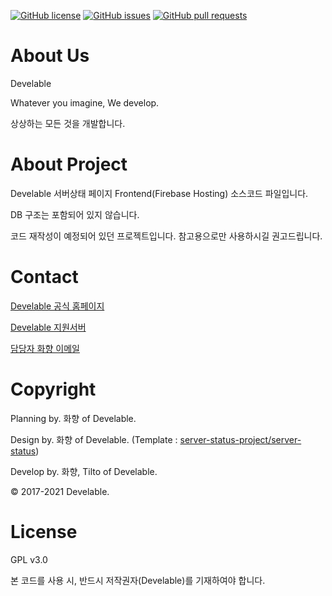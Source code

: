 [![GitHub license](https://img.shields.io/github/license/develable/status.develable.xyz-frontend?style=for-the-badge)](https://github.com/develable/status.develable.xyz-frontend) [![GitHub issues](https://img.shields.io/github/issues/develable/status.develable.xyz-frontend?style=for-the-badge)](https://github.com/develable/status.develable.xyz-frontend/issues) [![GitHub pull requests](https://img.shields.io/github/issues-pr/develable/status.develable.xyz-frontend?style=for-the-badge)](https://github.com/develable/status.develable.xyz-frontend/pulls)

# About Us

Develable

Whatever you imagine, We develop.

상상하는 모든 것을 개발합니다.

# About Project

Develable 서버상태 페이지 Frontend(Firebase Hosting) 소스코드 파일입니다.

DB 구조는 포함되어 있지 않습니다.

코드 재작성이 예정되어 있던 프로젝트입니다. 참고용으로만 사용하시길 권고드립니다.

# Contact

[Develable 공식 홈페이지](https://develable.xyz)

[Develable 지원서버](https://invite.gg/Develable)

[담당자 화향 이메일](mailto:me@hwahyang.space)

# Copyright

Planning by. 화향 of Develable.

Design by. 화향 of Develable. (Template : [server-status-project/server-status](https://github.com/server-status-project/server-status))

Develop by. 화향, Tilto of Develable.

© 2017-2021 Develable.

# License

GPL v3.0

본 코드를 사용 시, 반드시 저작권자(Develable)를 기재하여야 합니다.
